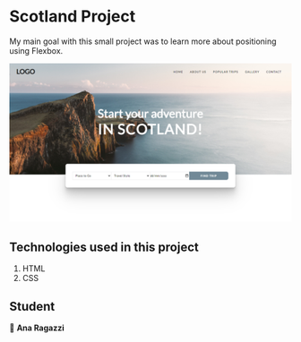 # Scotland Project

My main goal with this small project was to learn more about positioning using Flexbox.

![alt text](https://github.com/ragazziana/projectscotland/blob/master/images/printsecreen.png?raw=true "Javascript")

## Technologies used in this project

1. HTML
1. CSS

## Student

👩 
**Ana Ragazzi**
